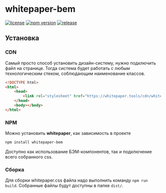 # whitepaper-bem

[![license](https://badgen.net/github/license/whitepapertools/whitepaper-bem)](https://github.com/whitepapertools/whitepaper-bem/blob/master/LICENSE)
[![npm version](https://badgen.net/npm/v/whitepaper-bem)](https://www.npmjs.com/package/whitepaper-bem)
[![release](https://badgen.net/github/release/whitepapertools/whitepaper-bem)](https://github.com/whitepapertools/whitepaper-bem/releases/latest)


## Установка

### CDN
Самый просто способ установить дизайн-систему, нужно подключить файл на странице. Тогда система будет работать с любым технологическим стеком, соблюдающим наименование классов.

```html
<!DOCTYPE html>
<html>
    <head>
        <link rel="stylesheet" href="https://whitepaper.tools/cdn/whitepaper-1.0.0.min.css">
    </head>
    <body></body>
</html>
```

### NPM
Можно установить **whitepaper**, как зависимость в проекте

```html
npm install whitepaper-bem
```

Доступно как использование БЭМ-компонентов, так и подключение всего собранного css.

### Сборка

Для сборки whitepaper.css файла надо выполнить команду `npm run build`. Собранные файлы будут доступны в папке `dist/`.
